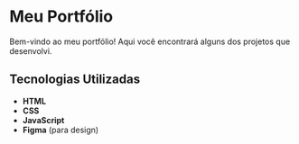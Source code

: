 # Meu Portfólio

Bem-vindo ao meu portfólio! Aqui você encontrará alguns dos projetos que desenvolvi.

## Tecnologias Utilizadas

- **HTML**
- **CSS**
- **JavaScript** 
- **Figma** (para design)
